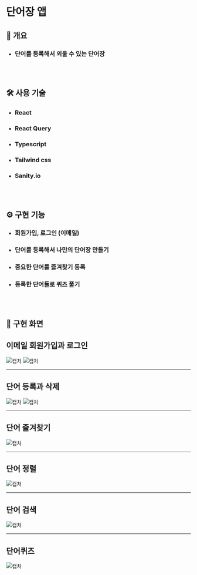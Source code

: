 # 단어장 앱

<h2> 📃 개요 </h2>

- <h3>단어를 등록해서 외울 수 있는 단어장</h3>
  <br/><br/>

<h2> 🛠 사용 기술 </h2>

- <h3>React</h3>
- <h3>React Query</h3>
- <h3>Typescript</h3>
- <h3>Tailwind css</h3>
- <h3>Sanity.io</h3>

  <br/><br/>

<h2> ⚙️ 구현 기능 </h2>

- <h3>회원가입, 로그인 (이메일)</h3>
- <h3>단어를 등록해서 나만의 단어장 만들기</h3>
- <h3>중요한 단어를 즐겨찾기 등록</h3>
- <h3>등록한 단어들로 퀴즈 풀기</h3>
  <br/><br/>

<h2> 🎥 구현 화면 </h2>

## 이메일 회원가입과 로그인

![캡처](/public/imgs/회원가입_readme.gif)
![캡처](/public/imgs/로그인_readme.gif)

---

## 단어 등록과 삭제

![캡처](/public/imgs/단어등록_readme.gif)
![캡처](/public/imgs/단어삭제_readme.gif)

---

## 단어 즐겨찾기

![캡처](/public/imgs/단어북마크_readme.gif)

---

## 단어 정렬

![캡처](/public/imgs/단어정렬_readme.gif)

---

## 단어 검색

![캡처](/public/imgs/단어검색_readme.gif)

---

## 단어퀴즈

![캡처](/public/imgs/퀴즈_readme.gif)
